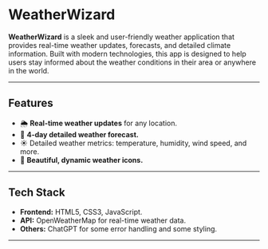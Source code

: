 # WeatherWizard

**WeatherWizard** is a sleek and user-friendly weather application that provides real-time weather updates, forecasts, and detailed climate information. Built with modern technologies, this app is designed to help users stay informed about the weather conditions in their area or anywhere in the world.

---

## Features

- 🌦️ **Real-time weather updates** for any location.
- 📅 **4-day detailed weather forecast.**
- ☀️ Detailed weather metrics: temperature, humidity, wind speed, and more.
- 🌈 **Beautiful, dynamic weather icons.**

---

## Tech Stack

- **Frontend:** HTML5, CSS3, JavaScript.
- **API:** OpenWeatherMap for real-time weather data.
- **Others:** ChatGPT for some error handling and some styling.

---
